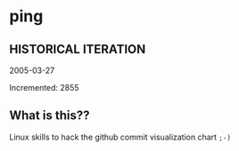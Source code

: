 # ping

## HISTORICAL ITERATION
2005-03-27

Incremented: 2855

## What is this?? 
Linux skills to hack the github commit visualization chart `;-)`
